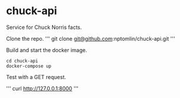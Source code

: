 # chuck-api
Service for Chuck Norris facts.


Clone the repo.
'''
git clone git@github.com:nptomlin/chuck-api.git
'''

Build and start the docker image.
```
cd chuck-api
docker-compose up
```

Test with a GET request.

'''
curl http://127.0.0.1:8000
'''
